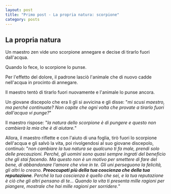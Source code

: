 ```yaml
---
layout: post
title: "Primo post - La propria natura: scorpione"
category: posts
---
```


## La propria natura
Un maestro zen vide uno scorpione annegare e decise di tirarlo fuori dall'acqua.

Quando lo fece, lo scorpione lo punse.

Per l'effetto del dolore, il padrone lasciò l'animale che di nuovo cadde nell'acqua in procinto di annegare.

Il maestro tentò di tirarlo fuori nuovamente e l'animale lo punse ancora.

Un giovane discepolo che era lì gli si avvicina e gli disse:
"_mi scusi maestro, ma perché continuate? Non capite che ogni volta che provate a tirarlo fuori dall'acqua vi punge?_"

Il maestro rispose: 
"_la natura dello scorpione è di pungere e questo non cambierà la mia che è di aiutare._"

Allora, il maestro riflette e con l'aiuto di una foglia, tirò fuori lo scorpione dell'acqua e gli salvò la vita, poi rivolgendosi al suo giovane discepolo, continuò:
"_non cambiare la tua natura se qualcuno ti fa male, prendi solo delle precauzioni. 
Perché, gli uomini sono quasi sempre ingrati del beneficio che gli stai facendo. Ma questo non è un motivo per smettere di fare del bene, di abbandonare l'amore che vive in te.
Gli uni perseguono la felicità, gli altri lo creano.
__Preoccupati più della tua coscienza che della tua reputazione__. 
Perché la tua coscienza è quello che sei, e la tua reputazione è ciò che gli altri pensano di te...
Quando la vita ti presenta mille ragioni per piangere, mostrale che hai mille ragioni per sorridere._"